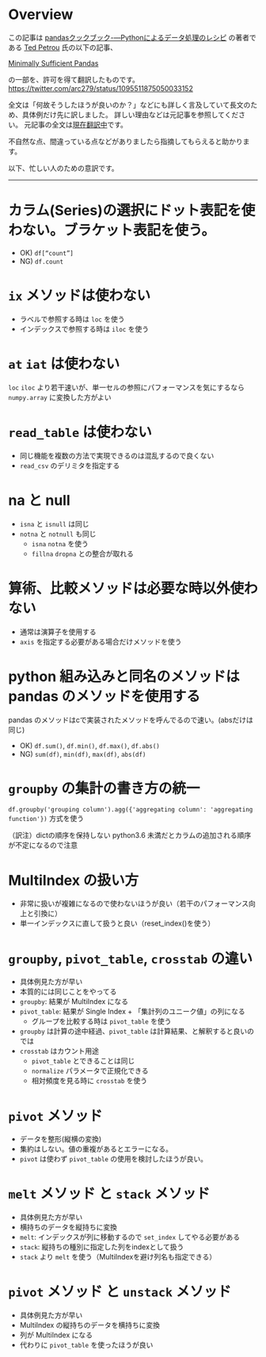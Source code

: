 # Overview

この記事は
[pandasクックブック-―Pythonによるデータ処理のレシピ](https://www.amazon.co.jp/pandas%E3%82%AF%E3%83%83%E3%82%AF%E3%83%96%E3%83%83%E3%82%AF-%E2%80%95Python%E3%81%AB%E3%82%88%E3%82%8B%E3%83%87%E3%83%BC%E3%82%BF%E5%87%A6%E7%90%86%E3%81%AE%E3%83%AC%E3%82%B7%E3%83%94%E2%80%95-Theodore-Petrou/dp/425412242X) の著者である [Ted Petrou](https://twitter.com/tedpetrou) 氏の以下の記事、

[Minimally Sufficient Pandas](https://medium.com/dunder-data/minimally-sufficient-pandas-a8e67f2a2428)

の一部を、許可を得て翻訳したものです。
https://twitter.com/arc279/status/1095511875050033152

全文は「何故そうしたほうが良いのか？」などにも詳しく言及していて長文のため、具体例だけ先に訳しました。
詳しい理由などは元記事を参照してください。
元記事の全文は[現在翻訳中](README.md)です。


不自然な点、間違っている点などがありましたら指摘してもらえると助かります。

以下、忙しい人のための意訳です。

---

# カラム(Series)の選択にドット表記を使わない。ブラケット表記を使う。
* OK) `df[“count”]`
* NG) `df.count`

# `ix` メソッドは使わない
  * ラベルで参照する時は `loc` を使う
  * インデックスで参照する時は `iloc` を使う

# `at` `iat` は使わない

`loc` `iloc` より若干速いが、単一セルの参照にパフォーマンスを気にするなら `numpy.array` に変換した方がよい

# `read_table` は使わない
  * 同じ機能を複数の方法で実現できるのは混乱するので良くない
  * `read_csv` のデリミタを指定する

# na と null

* `isna` と `isnull` は同じ
* `notna` と `notnull` も同じ
  * `isna` `notna` を使う
  * `fillna` `dropna` との整合が取れる

# 算術、比較メソッドは必要な時以外使わない
  * 通常は演算子を使用する
  * `axis` を指定する必要がある場合だけメソッドを使う

# python 組み込みと同名のメソッドは pandas のメソッドを使用する

pandas のメソッドはcで実装されたメソッドを呼んでるので速い。(absだけは同じ)

* OK) `df.sum()`, `df.min()`, `df.max()`, `df.abs()`
* NG) `sum(df)`, `min(df)`, `max(df)`, `abs(df)`

# `groupby` の集計の書き方の統一

`df.groupby('grouping column').agg({'aggregating column': 'aggregating function'})` 方式を使う

（訳注）dictの順序を保持しない python3.6 未満だとカラムの追加される順序が不定になるので注意

# MultiIndex の扱い方

* 非常に扱いが複雑になるので使わないほうが良い（若干のパフォーマンス向上と引換に）
* 単一インデックスに直して扱うと良い（reset_index()を使う）

# `groupby`, `pivot_table`, `crosstab` の違い

* 具体例見た方が早い
* 本質的には同じことをやってる
* `groupby`: 結果が MultiIndex になる
* `pivot_table`: 結果が Single Index + 「集計列のユニーク値」の列になる
    * グループを比較する時は `pivot_table` を使う
* `groupby` は計算の途中経過、`pivot_table` は計算結果、と解釈すると良いのでは
* `crosstab` はカウント用途
    * `pivot_table` とできることは同じ
    * `normalize` パラメータで正規化できる
    * 相対頻度を見る時に `crosstab` を使う

# `pivot` メソッド

* データを整形(縦横の変換)
* 集約はしない。値の重複があるとエラーになる。
* `pivot` は使わず `pivot_table` の使用を検討したほうが良い。

# `melt` メソッド と `stack` メソッド
  * 具体例見た方が早い
  * 横持ちのデータを縦持ちに変換
  * `melt`: インデックスが列に移動するので `set_index` してやる必要がある
  * `stack`: 縦持ちの種別に指定した列をindexとして扱う
  * `stack` より `melt` を使う（MultiIndexを避け列名も指定できる）

# `pivot` メソッド と `unstack` メソッド
  * 具体例見た方が早い
  * MultiIndex の縦持ちのデータを横持ちに変換
  * 列が  MultiIndex になる
  * 代わりに `pivot_table` を使ったほうが良い
